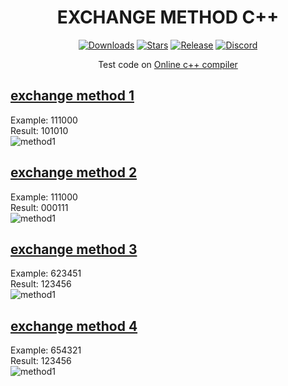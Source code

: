 <div align="center">

# EXCHANGE METHOD C++

  </div>
  
  <div align="center">
  
  [![Downloads](https://img.shields.io/github/downloads/BringFeel/exchange-method/total?style=for-the-badge)](https://github.com/BringFeel/exchange-method/releases/latest)
  [![Stars](https://img.shields.io/github/stars/BringFeel/exchange-method?style=for-the-badge)](https://github.com/BringFeel/exchange-method/stargazers)
  [![Release](https://img.shields.io/github/v/release/BringFeel/exchange-method?style=for-the-badge)](https://github.com/BringFeel/exchange-method/releases/latest)
  [![Discord](https://img.shields.io/discord/952035654831845457?color=%237289DA&style=for-the-badge)](https://discord.bringfeel.com) </p>
  
  </div>
  
  <div align="center">
  
  Test code on [Online c++ compiler](https://www.onlinegdb.com/online_c++_compiler)
  
  </div>
  
## [exchange method 1](https://github.com/BringFeel/exchange-method/blob/main/exchange-method-1.cpp)
Example: 111000\
Result: 101010\
![method1](https://cdn.discordapp.com/attachments/970858828008652862/971925147655237643/Ejemplo1.png)

## [exchange method 2](https://github.com/BringFeel/exchange-method/blob/main/exchange-method-2.cpp)
Example: 111000\
Result: 000111\
![method1](https://cdn.discordapp.com/attachments/970858828008652862/971925164738641960/Ejemplo2.png)

## [exchange method 3](https://github.com/BringFeel/exchange-method/blob/main/exchange-method-3.cpp)
Example: 623451\
Result: 123456\
![method1](https://cdn.discordapp.com/attachments/970858828008652862/971925174205157447/Ejemplo3.png)

## [exchange method 4](https://github.com/BringFeel/exchange-method/blob/main/exchange-method-4.cpp)
Example: 654321\
Result: 123456\
![method1](https://cdn.discordapp.com/attachments/970858828008652862/971925183701061702/Ejemplo4.png)
